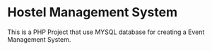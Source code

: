 # Hostel Management System
This is a PHP Project that use MYSQL database for creating a Event Management System.
